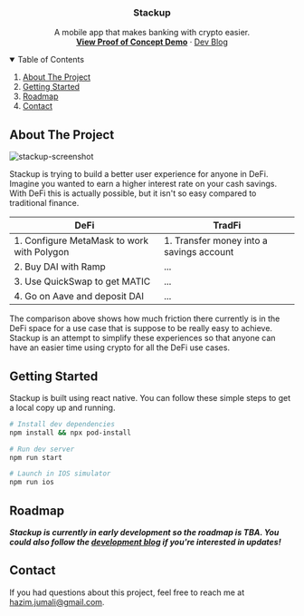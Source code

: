 <p align="center">
  <h3 align="center">Stackup</h3>
  <p align="center">
    A mobile app that makes banking with crypto easier.
    <br />
    <a href="https://youtu.be/fcZmlHXxKDg"><strong>View Proof of Concept Demo</strong></a>
     ·
    <a href="https://stackup.substack.com/">Dev Blog</a>
    <br />
  </p>
</p>

<details open="open">
  <summary>Table of Contents</summary>
  <ol>
    <li>
      <a href="#about-the-project">About The Project</a>
    </li>
    <li>
      <a href="#getting-started">Getting Started</a>
    </li>
    <li><a href="#roadmap">Roadmap</a></li>
    <li><a href="#contact">Contact</a></li>
  </ol>
</details>

## About The Project

![stackup-screenshot](https://i.imgur.com/prkIWQc.png)

Stackup is trying to build a better user experience for anyone in DeFi. Imagine you wanted to earn a higher interest rate on your cash savings. With DeFi this is actually possible, but it isn't so easy compared to traditional finance.

| DeFi                                       | TradFi                                   |
| ------------------------------------------ | ---------------------------------------- |
| 1. Configure MetaMask to work with Polygon | 1. Transfer money into a savings account |
| 2. Buy DAI with Ramp                       | ...                                      |
| 3. Use QuickSwap to get MATIC              | ...                                      |
| 4. Go on Aave and deposit DAI              | ...                                      |

The comparison above shows how much friction there currently is in the DeFi space for a use case that is suppose to be really easy to achieve. Stackup is an attempt to simplify these experiences so that anyone can have an easier time using crypto for all the DeFi use cases.

## Getting Started

Stackup is built using react native. You can follow these simple steps to get a local copy up and running.

```bash
# Install dev dependencies
npm install && npx pod-install

# Run dev server
npm run start

# Launch in IOS simulator
npm run ios
```

## Roadmap

**_Stackup is currently in early development so the roadmap is TBA. You could also follow the [development blog](https://stackup.substack.com/) if you're interested in updates!_**

## Contact

If you had questions about this project, feel free to reach me at hazim.jumali@gmail.com.
